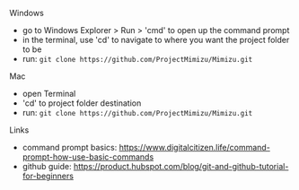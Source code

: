 
Windows

* go to Windows Explorer > Run > 'cmd' to open up the command prompt
* in the terminal, use 'cd' to navigate to where you want the project folder to be
* run: `git clone https://github.com/ProjectMimizu/Mimizu.git`


Mac

* open Terminal
* 'cd' to project folder destination
* run: `git clone https://github.com/ProjectMimizu/Mimizu.git`

Links

* command prompt basics: https://www.digitalcitizen.life/command-prompt-how-use-basic-commands
* github guide: https://product.hubspot.com/blog/git-and-github-tutorial-for-beginners
